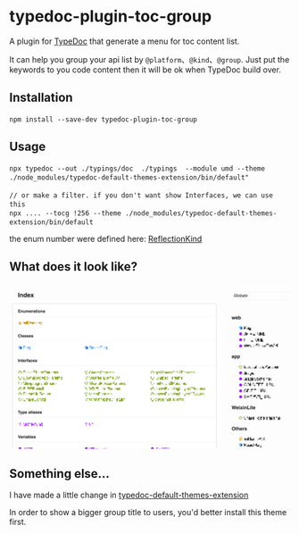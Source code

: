 # typedoc-plugin-toc-group

A plugin for [TypeDoc](https://github.com/TypeStrong/typedoc) that generate a menu for toc content list.

It can help you group your api list by `@platform`、`@kind`、`@group`. Just put the keywords to you code content then it will be ok when TypeDoc build over.

## Installation

```
npm install --save-dev typedoc-plugin-toc-group
```

## Usage

```
npx typedoc --out ./typings/doc  ./typings  --module umd --theme ./node_modules/typedoc-default-themes-extension/bin/default"

// or make a filter. if you don't want show Interfaces, we can use this
npx .... --tocg !256 --theme ./node_modules/typedoc-default-themes-extension/bin/default

```

the enum number were defined here: [ReflectionKind](https://github.com/TypeStrong/typedoc/blob/master/src/lib/models/reflections/abstract.ts)

## What does it look like?

![demo-snapshot](snapshot.png)

## Something else...

I have made a little change in [typedoc-default-themes-extension](https://github.com/tangkunyin/typedoc-default-themes-extension)

In order to show a bigger group title to users, you'd better install this theme first.
